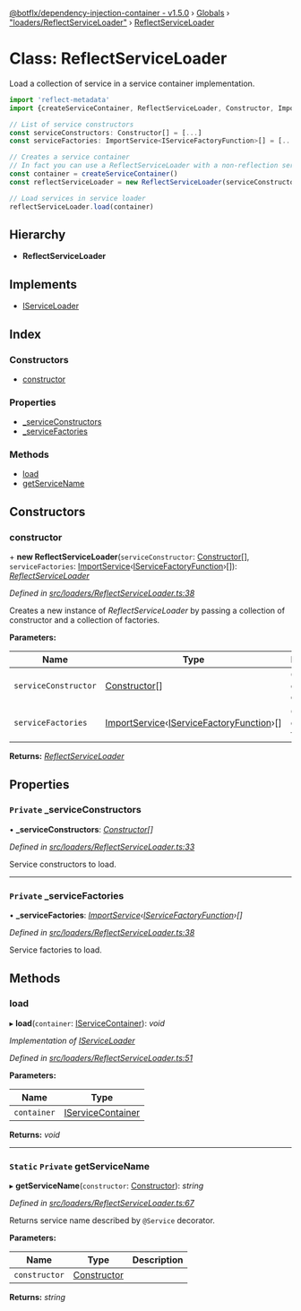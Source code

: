 [@botflx/dependency-injection-container - v1.5.0](../README.md) › [Globals](../globals.md) › ["loaders/ReflectServiceLoader"](../modules/_loaders_reflectserviceloader_.md) › [ReflectServiceLoader](_loaders_reflectserviceloader_.reflectserviceloader.md)

# Class: ReflectServiceLoader

Load a collection of service in a service container implementation.

```typescript
import 'reflect-metadata'
import {createServiceContainer, ReflectServiceLoader, Constructor, ImportService} from '@botflx/dependency-injection-container'

// List of service constructors
const serviceConstructors: Constructor[] = [...]
const serviceFactories: ImportService<IServiceFactoryFunction>[] = [...]

// Creates a service container
// In fact you can use a ReflectServiceLoader with a non-reflection service container.
const container = createServiceContainer()
const reflectServiceLoader = new ReflectServiceLoader(serviceConstructors, serviceFactories)

// Load services in service loader
reflectServiceLoader.load(container)
```

## Hierarchy

* **ReflectServiceLoader**

## Implements

* [IServiceLoader](../interfaces/_loaders_iserviceloader_.iserviceloader.md)

## Index

### Constructors

* [constructor](_loaders_reflectserviceloader_.reflectserviceloader.md#constructor)

### Properties

* [_serviceConstructors](_loaders_reflectserviceloader_.reflectserviceloader.md#private-_serviceconstructors)
* [_serviceFactories](_loaders_reflectserviceloader_.reflectserviceloader.md#private-_servicefactories)

### Methods

* [load](_loaders_reflectserviceloader_.reflectserviceloader.md#load)
* [getServiceName](_loaders_reflectserviceloader_.reflectserviceloader.md#static-private-getservicename)

## Constructors

###  constructor

\+ **new ReflectServiceLoader**(`serviceConstructor`: [Constructor](../modules/_types_.md#constructor)[], `serviceFactories`: [ImportService](../modules/_types_.md#importservice)‹[IServiceFactoryFunction](../interfaces/_iservicefactoryfunction_.iservicefactoryfunction.md)›[]): *[ReflectServiceLoader](_loaders_reflectserviceloader_.reflectserviceloader.md)*

*Defined in [src/loaders/ReflectServiceLoader.ts:38](https://github.com/botflux/dependency-injection-container/blob/f4a99c3/src/loaders/ReflectServiceLoader.ts#L38)*

Creates a new instance of *ReflectServiceLoader* by passing a collection of constructor and a collection of factories.

**Parameters:**

Name | Type | Description |
------ | ------ | ------ |
`serviceConstructor` | [Constructor](../modules/_types_.md#constructor)[] | Collection of service constructor |
`serviceFactories` | [ImportService](../modules/_types_.md#importservice)‹[IServiceFactoryFunction](../interfaces/_iservicefactoryfunction_.iservicefactoryfunction.md)›[] | Collection of service factories  |

**Returns:** *[ReflectServiceLoader](_loaders_reflectserviceloader_.reflectserviceloader.md)*

## Properties

### `Private` _serviceConstructors

• **_serviceConstructors**: *[Constructor](../modules/_types_.md#constructor)[]*

*Defined in [src/loaders/ReflectServiceLoader.ts:33](https://github.com/botflux/dependency-injection-container/blob/f4a99c3/src/loaders/ReflectServiceLoader.ts#L33)*

Service constructors to load.

___

### `Private` _serviceFactories

• **_serviceFactories**: *[ImportService](../modules/_types_.md#importservice)‹[IServiceFactoryFunction](../interfaces/_iservicefactoryfunction_.iservicefactoryfunction.md)›[]*

*Defined in [src/loaders/ReflectServiceLoader.ts:38](https://github.com/botflux/dependency-injection-container/blob/f4a99c3/src/loaders/ReflectServiceLoader.ts#L38)*

Service factories to load.

## Methods

###  load

▸ **load**(`container`: [IServiceContainer](../interfaces/_iservicecontainer_.iservicecontainer.md)): *void*

*Implementation of [IServiceLoader](../interfaces/_loaders_iserviceloader_.iserviceloader.md)*

*Defined in [src/loaders/ReflectServiceLoader.ts:51](https://github.com/botflux/dependency-injection-container/blob/f4a99c3/src/loaders/ReflectServiceLoader.ts#L51)*

**Parameters:**

Name | Type |
------ | ------ |
`container` | [IServiceContainer](../interfaces/_iservicecontainer_.iservicecontainer.md) |

**Returns:** *void*

___

### `Static` `Private` getServiceName

▸ **getServiceName**(`constructor`: [Constructor](../modules/_types_.md#constructor)): *string*

*Defined in [src/loaders/ReflectServiceLoader.ts:67](https://github.com/botflux/dependency-injection-container/blob/f4a99c3/src/loaders/ReflectServiceLoader.ts#L67)*

Returns service name described by `@Service` decorator.

**Parameters:**

Name | Type | Description |
------ | ------ | ------ |
`constructor` | [Constructor](../modules/_types_.md#constructor) |   |

**Returns:** *string*
